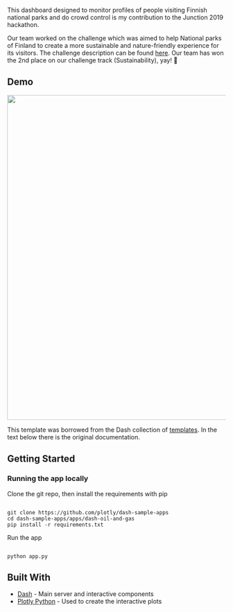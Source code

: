 This dashboard designed to monitor profiles of people visiting Finnish national parks and do crowd control is my contribution to the Junction 2019 hackathon. 

Our team worked on the challenge which was aimed to help National parks of Finland to create a more sustainable and nature-friendly experience for its visitors. The challenge description can be found [here](https://2019.hackjunction.com/challenges/finding-ways-to-keep-finlands-national-parks-enjoyable-for-both-foreign-travels-and-locals). Our team has won the 2nd place on our challenge track (Sustainability), yay! :tada:

## Demo

<img src="output.gif" width="850" height="750"/>

This template was borrowed from the Dash collection of [templates](https://dash-gallery.plotly.host/dash-oil-and-gas/). In the text below there is the original documentation. 

## Getting Started

### Running the app locally

Clone the git repo, then install the requirements with pip

```

git clone https://github.com/plotly/dash-sample-apps
cd dash-sample-apps/apps/dash-oil-and-gas
pip install -r requirements.txt

```

Run the app

```

python app.py

```

## Built With

- [Dash](https://dash.plot.ly/) - Main server and interactive components
- [Plotly Python](https://plot.ly/python/) - Used to create the interactive plots


